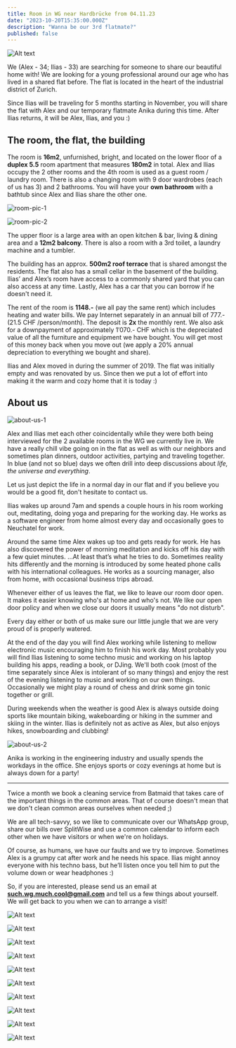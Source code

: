 ```yaml
---
title: Room in WG near Hardbrücke from 04.11.23
date: "2023-10-20T15:35:00.000Z"
description: "Wanna be our 3rd flatmate?"
published: false
---
```


![Alt text](image-14.png)

We (Alex - 34; Ilias - 33) are searching for someone to share our beautiful home with! We are looking for a young professional around our age who has lived in a shared flat before. The flat is located in the heart of the industrial district of Zurich.

Since Ilias will be traveling for 5 months starting in November, you will share the flat with Alex and our temporary flatmate Anika during this time. After Ilias returns, it will be Alex, Ilias, and you :)

## The room, the flat, the building

The room is **16m2**, unfurnished, bright, and located on the lower floor of a **duplex 5.5** room apartment that measures **180m2** in total. Alex and Ilias occupy the 2 other rooms and the 4th room is used as a guest room / laundry room. There is also a changing room with 9 door wardrobes (each of us has 3) and 2 bathrooms. You will have your **own bathroom** with a bathtub since Alex and Ilias share the other one.

![room-pic-1](image.png)

![room-pic-2](image-1.png)

The upper floor is a large area with an open kitchen & bar, living & dining area and a **12m2 balcony**. There is also a room with a 3rd toilet, a laundry machine and a tumbler.

The building has an approx. **500m2 roof terrace** that is shared amongst the residents. The flat also has a small cellar in the basement of the building. Ilias’ and Alex’s room have access to a commonly shared yard that you can also access at any time. Lastly, Alex has a car that you can borrow if he doesn't need it.

The rent of the room is **1148.-** (we all pay the same rent) which includes heating and water bills. We pay Internet separately in an annual bill of 777.- (21.5 CHF /person/month). The deposit is **2x** the monthly rent. We also ask for a downpayment of approximately 1′070.- CHF which is the depreciated value of all the furniture and equipment we have bought. You will get most of this money back when you move out (we apply a 20% annual depreciation to everything we bought and share).

Ilias and Alex moved in during the summer of 2019. The flat was initially empty and was renovated by us. Since then we put a lot of effort into making it the warm and cozy home that it is today :)

## About us

![about-us-1](image-3.png)

Alex and Ilias met each other coincidentally while they were both being interviewed for the 2 available rooms in the WG we currently live in. We have a really chill vibe going on in the flat as well as with our neighbors and sometimes plan dinners, outdoor activities, partying and traveling together. In blue (and not so blue) days we often drill into deep discussions about _life, the universe and everything_.

Let us just depict the life in a normal day in our flat and if you believe you would be a good fit, don't hesitate to contact us.

Ilias wakes up around 7am and spends a couple hours in his room working out, meditating, doing yoga and preparing for the working day. He works as a software engineer from home almost every day and occasionally goes to Neuchatel for work.

Around the same time Alex wakes up too and gets ready for work. He has also discovered the power of morning meditation and kicks off his day with a few quiet minutes. …At least that’s what he tries to do. Sometimes reality hits differently and the morning is introduced by some heated phone calls with his international colleagues. He works as a sourcing manager, also from home, with occasional business trips abroad.

Whenever either of us leaves the flat, we like to leave our room door open. It makes it easier knowing who's at home and who's not. We like our open door policy and when we close our doors it usually means "do not disturb".

Every day either or both of us make sure our little jungle that we are very proud of is properly watered.

At the end of the day you will find Alex working while listening to mellow electronic music encouraging him to finish his work day. Most probably you will find Ilias listening to some techno music and working on his laptop building his apps, reading a book, or DJing. We'll both cook (most of the time separately since Alex is intolerant of so many things) and enjoy the rest of the evening listening to music and working on our own things. Occasionally we might play a round of chess and drink some gin tonic together or grill.

During weekends when the weather is good Alex is always outside doing sports like mountain biking, wakeboarding or hiking in the summer and skiing in the winter. Ilias is definitely not as active as Alex, but also enjoys hikes, snowboarding and clubbing!

![about-us-2](image-2.png)

Anika is working in the engineering industry and usually spends the workdays in the office. She enjoys sports or cozy evenings at home but is always down for a party!

---

Twice a month we book a cleaning service from Batmaid that takes care of the important things in the common areas. That of course doesn't mean that we don't clean common areas ourselves when needed ;)

We are all tech-savvy, so we like to communicate over our WhatsApp group, share our bills over SplitWise and use a common calendar to inform each other when we have visitors or when we're on holidays.

Of course, as humans, we have our faults and we try to improve. Sometimes Alex is a grumpy cat after work and he needs his space. Ilias might annoy everyone with his techno bass, but he’ll listen once you tell him to put the volume down or wear headphones :)

So, if you are interested, please send us an email at **such.wg.much.cool@gmail.com** and tell us a few things about yourself. We will get back to you when we can to arrange a visit!

![Alt text](image-4.png)

![Alt text](image-5.png)

![Alt text](image-6.png)

![Alt text](image-7.png)

![Alt text](image-8.png)

![Alt text](image-9.png)

![Alt text](image-10.png)

![Alt text](image-11.png)

![Alt text](image-12.png)

![Alt text](image-13.png)
